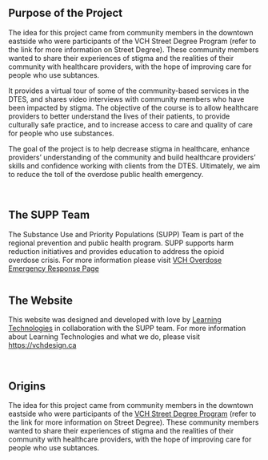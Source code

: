 <div class="columns">
  <div class="column is-12">

## Purpose of the Project
The idea for this project came from community members in the downtown eastside who were  participants of the VCH Street Degree Program (refer to the link for more information on Street Degree). These community members wanted to share their experiences of stigma and the realities of their community with healthcare providers, with the hope of improving care for people who use subtances.

It provides a virtual tour of some of the community-based services in the DTES, and shares video interviews with community members who have been impacted by stigma. The objective of the course is to allow healthcare providers to better understand the lives of their patients, to provide culturally safe practice, and to increase access to care and quality of care for people who use substances. 

The goal of the project is to help decrease stigma in healthcare, enhance providers’ understanding of the community and build healthcare providers’ skills and confidence working with clients from the DTES. Ultimately, we aim to reduce the toll of the overdose public health emergency.
  
  </div>
</div>
<br>
<div class="columns">
  <div class="column is-6">

## The SUPP Team
The Substance Use and Priority Populations (SUPP) Team is part of the regional prevention and public health program. SUPP supports harm reduction initiatives and provides education to address the opioid overdose crisis. For more information please visit [VCH Overdose Emergency Response Page](http://www.vch.ca/public-health/harm-reduction/overdose-prevention-response)
  
  </div>
   <div class="column is-5">
     <markdown-image src="images/team.jpg" alt="The SUPP Team, sitting outside, smiling"></markdown-image>
   </div>
</div>

## The Website
This website was designed and developed with love by [Learning Technologies](https://vchdesign.ca) in collaboration with the SUPP team. For more information about Learning Technologies and what we do, please visit https://vchdesign.ca

<br>

## Origins
The idea for this project came from community members in the downtown eastside who were  participants of the [VCH Street Degree Program](http://www.vch.ca/about-us/news/news-releases/street-smart-peers-receive-canadas-first-certificate-in-overdose-response) (refer to the link for more information on Street Degree). These community members wanted to share their experiences of stigma and the realities of their community with healthcare providers, with the hope of improving care for people who use subtances.
